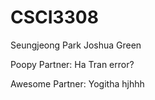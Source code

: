 # CSCI3308
Seungjeong Park
Joshua Green

Poopy Partner: Ha Tran
error?





Awesome Partner: Yogitha
hjhhh
